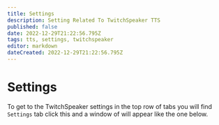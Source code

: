 ```yaml
---
title: Settings
description: Setting Related To TwitchSpeaker TTS
published: false
date: 2022-12-29T21:22:56.795Z
tags: tts, settings, twitchspeaker
editor: markdown
dateCreated: 2022-12-29T21:22:56.795Z
---
```


# Settings 
To get to the TwitchSpeaker settings in the top row of tabs you will find `Settings` tab click this and a window of will appear like the one below.
